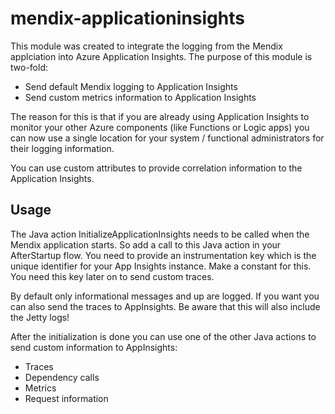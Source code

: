 # mendix-applicationinsights
This module was created to integrate the logging from the Mendix applciation into Azure Application Insights. The purpose of this module is two-fold:
* Send default Mendix logging to Application Insights
* Send custom metrics information to Application Insights

The reason for this is that if you are already using Application Insights to monitor your other Azure components (like Functions or Logic apps) you can now use a single location for your system / functional administrators for their logging information.

You can use custom attributes to provide correlation information to the Application Insights.

## Usage

The Java action InitializeApplicationInsights needs to be called when the Mendix application starts. So add a call to this Java action in your AfterStartup flow. You need to provide an instrumentation key which is the unique identifier for your App Insights instance. Make a constant for this. You need this key later on to send custom traces.

By default only informational messages and up are logged. If you want you can also send the traces to AppInsights. Be aware that this will also include the Jetty logs!

After the initialization is done you can use one of the other Java actions to send custom information to AppInsights:
* Traces
* Dependency calls
* Metrics
* Request information

